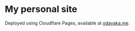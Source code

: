 # My personal site
Deployed using Cloudflare Pages, available at [odayaka.me](https://odayaka.me).

